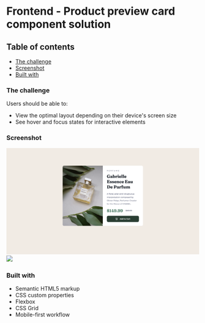 # Frontend - Product preview card component solution

## Table of contents

- [The challenge](#the-challenge)
- [Screenshot](#screenshot)
- [Built with](#built-with)

### The challenge

Users should be able to:

- View the optimal layout depending on their device's screen size
- See hover and focus states for interactive elements

### Screenshot

![](./product-preview-card-page.png)
![](./product-preview-card-page-mobile.png.jpg)

### Built with

- Semantic HTML5 markup
- CSS custom properties
- Flexbox
- CSS Grid
- Mobile-first workflow
